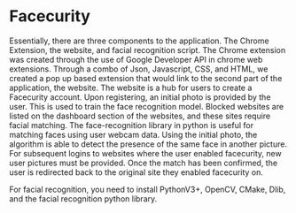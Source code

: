 # Facecurity

Essentially, there are three components to the application. The Chrome Extension, the website, and facial recognition script. 
The Chrome extension was created through the use of Google Developer API in chrome web extensions. 
Through a combo of Json, Javascript, CSS, and HTML, we created a pop up based extension that would link to the second part of the application, the website.
The website is a hub for users to create a Facecurity account. Upon registering, an initial photo is provided by the user. 
This is used to train the face recognition model. Blocked websites are listed on the dashboard section of the websites, 
and these sites require facial matching. The face-recognition library in python is useful for matching faces using user webcam data. 
Using the initial photo, the algorithm is able to detect the presence of the same face in another picture. For subsequent logins to websites where the 
user enabled facecurity, new user pictures must be provided. Once the match has been confirmed, the user is redirected back to the original site they 
enabled facecurity on. 

For facial recognition, you need to install PythonV3+, OpenCV, CMake, Dlib, and the facial recognition python library. 
